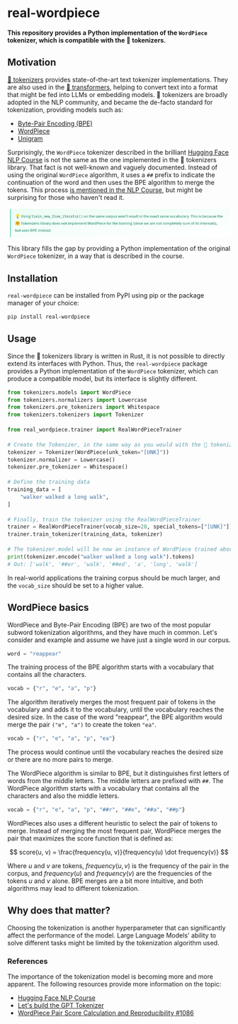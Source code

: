 # real-wordpiece

**This repository provides a Python implementation of the `WordPiece` tokenizer, which is compatible with the 🤗
tokenizers.**

## Motivation

[🤗 tokenizers](https://github.com/huggingface/tokenizers) provides state-of-the-art text tokenizer implementations.
They are also used in the [🤗 transformers](https://github.com/huggingface/transformers), helping to convert text into
a format that might be fed into LLMs or embedding models. 🤗 tokenizers are broadly adopted in the NLP community, and
became the de-facto standard for tokenization, providing models such as:

- [Byte-Pair Encoding (BPE)](https://huggingface.co/learn/nlp-course/en/chapter6/5)
- [WordPiece](https://huggingface.co/learn/nlp-course/en/chapter6/6)
- [Unigram](https://huggingface.co/learn/nlp-course/en/chapter6/7)

Surprisingly, the `WordPiece` tokenizer described in the brilliant [Hugging Face NLP
Course](https://huggingface.co/learn/nlp-course) is not the same as the one implemented in the 🤗 tokenizers library.
That fact is not well-known and vaguely documented. Instead of using the original `WordPiece` algorithm, it uses a
`##` prefix to indicate the continuation of the word and then uses the BPE algorithm to merge the tokens. This process
[is mentioned in the NLP Course](https://huggingface.co/learn/nlp-course/en/chapter6/6), but might be surprising for
those who haven't read it.

![HF tokenizers implementation of WordPiece](/docs/img/hf-wordpiece.png)

This library fills the gap by providing a Python implementation of the original `WordPiece` tokenizer, in a way that is
described in the course.

## Installation

`real-wordpiece` can be installed from PyPI using pip or the package manager of your choice:

```bash
pip install real-wordpiece
```

## Usage

Since the 🤗 tokenizers library is written in Rust, it is not possible to directly extend its interfaces with Python.
Thus, the `real-wordpiece` package provides a Python implementation of the `WordPiece` tokenizer, which can produce a
compatible model, but its interface is slightly different.

```python
from tokenizers.models import WordPiece
from tokenizers.normalizers import Lowercase
from tokenizers.pre_tokenizers import Whitespace
from tokenizers.tokenizers import Tokenizer

from real_wordpiece.trainer import RealWordPieceTrainer

# Create the Tokenizer, in the same way as you would with the 🤗 tokenizers
tokenizer = Tokenizer(WordPiece(unk_token="[UNK]"))
tokenizer.normalizer = Lowercase()
tokenizer.pre_tokenizer = Whitespace()

# Define the training data
training_data = [
    "walker walked a long walk",
]

# Finally, train the tokenizer using the RealWordPieceTrainer
trainer = RealWordPieceTrainer(vocab_size=28, special_tokens=["[UNK]"])
trainer.train_tokenizer(training_data, tokenizer)

# The tokenizer.model will be now an instance of WordPiece trained above
print(tokenizer.encode("walker walked a long walk").tokens)
# Out: ['walk', '##er', 'walk', '##ed', 'a', 'long', 'walk']
```

In real-world applications the training corpus should be much larger, and the `vocab_size` should be set to a higher
value.

## WordPiece basics

WordPiece and Byte-Pair Encoding (BPE) are two of the most popular subword tokenization algorithms, and they have much
in common. Let's consider and example and assume we have just a single word in our corpus.

```python
word = "reappear"
```

The training process of the BPE algorithm starts with a vocabulary that contains all the characters.

```python
vocab = {"r", "e", "a", "p"}
```

The algorithm iteratively merges the most frequent pair of tokens in the vocabulary and adds it to the vocabulary,
until the vocabulary reaches the desired size. In the case of the word "reappear", the BPE algorithm would merge the
pair `("e", "a")` to create the token `"ea"`.

```python
vocab = {"r", "e", "a", "p", "ea"}
```

The process would continue until the vocabulary reaches the desired size or there are no more pairs to merge.

The WordPiece algorithm is similar to BPE, but it distinguishes first letters of words from the middle letters. The
middle letters are prefixed with `##`. The WordPiece algorithm starts with a vocabulary that contains all the characters
and also the middle letters.

```python
vocab = {"r", "e", "a", "p", "##r", "##e", "##a", "##p"}
```

WordPieces also uses a different heuristic to select the pair of tokens to merge. Instead of merging the most frequent
pair, WordPiece merges the pair that maximizes the score function that is defined as:

$$ score(u, v) = \frac{frequency(u, v)}{frequency(u) \dot frequency(v)} $$

Where $u$ and $v$ are tokens, $frequency(u, v)$ is the frequency of the pair in the corpus, and $frequency(u)$ and
$frequency(v)$ are the frequencies of the tokens $u$ and $v$ alone. BPE merges are a bit more intuitive, and both
algorithms may lead to different tokenization.

## Why does that matter?

Choosing the tokenization is another hyperparameter that can significantly affect the performance of the model. Large
Language Models' ability to solve different tasks might be limited by the tokenization algorithm used.

### References

The importance of the tokenization model is becoming more and more apparent. The following resources provide more
information on the topic:

- [Hugging Face NLP Course](https://huggingface.co/learn/nlp-course)
- [Let's build the GPT Tokenizer](https://www.youtube.com/watch?v=zduSFxRajkE)
- [WordPiece Pair Score Calculation and Reproducibility #1086](https://github.com/huggingface/tokenizers/issues/1086)
